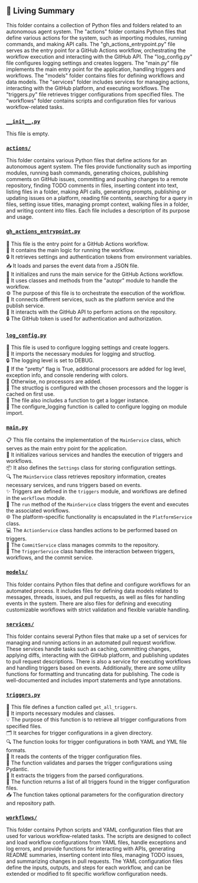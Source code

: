 

<!-- Living README Summary -->
## 🌳 Living Summary

This folder contains a collection of Python files and folders related to an autonomous agent system. The "actions" folder contains Python files that define various actions for the system, such as importing modules, running commands, and making API calls. The "gh_actions_entrypoint.py" file serves as the entry point for a GitHub Actions workflow, orchestrating the workflow execution and interacting with the GitHub API. The "log_config.py" file configures logging settings and creates loggers. The "main.py" file implements the main entry point for the application, handling triggers and workflows. The "models" folder contains files for defining workflows and data models. The "services" folder includes services for managing actions, interacting with the GitHub platform, and executing workflows. The "triggers.py" file retrieves trigger configurations from specified files. The "workflows" folder contains scripts and configuration files for various workflow-related tasks.


### [`__init__.py`](https://github.com/raphael-francis/AutoPR-internal/blob/2f0b06f314ecec7d8eddf44bf3ce5967d4ba90e1/./autopr/__init__.py)

This file is empty.  


### [`actions/`](https://github.com/raphael-francis/AutoPR-internal/blob/2f0b06f314ecec7d8eddf44bf3ce5967d4ba90e1/./autopr/actions)

This folder contains various Python files that define actions for an autonomous agent system. The files provide functionality such as importing modules, running bash commands, generating choices, publishing comments on GitHub issues, committing and pushing changes to a remote repository, finding TODO comments in files, inserting content into text, listing files in a folder, making API calls, generating prompts, publishing or updating issues on a platform, reading file contents, searching for a query in files, setting issue titles, managing prompt context, walking files in a folder, and writing content into files. Each file includes a description of its purpose and usage.  


### [`gh_actions_entrypoint.py`](https://github.com/raphael-francis/AutoPR-internal/blob/2f0b06f314ecec7d8eddf44bf3ce5967d4ba90e1/./autopr/gh_actions_entrypoint.py)

📄 This file is the entry point for a GitHub Actions workflow.   
🔧 It contains the main logic for running the workflow.  
🔒 It retrieves settings and authentication tokens from environment variables.  
📥 It loads and parses the event data from a JSON file.  
🚀 It initializes and runs the main service for the GitHub Actions workflow.  
📝 It uses classes and methods from the "autopr" module to handle the workflow.  
⚙️ The purpose of this file is to orchestrate the execution of the workflow.  
🔗 It connects different services, such as the platform service and the publish service.  
🔄 It interacts with the GitHub API to perform actions on the repository.  
🔒 The GitHub token is used for authentication and authorization.  


### [`log_config.py`](https://github.com/raphael-francis/AutoPR-internal/blob/2f0b06f314ecec7d8eddf44bf3ce5967d4ba90e1/./autopr/log_config.py)

📝 This file is used to configure logging settings and create loggers.   
🔧 It imports the necessary modules for logging and structlog.   
🔒 The logging level is set to DEBUG.   
🎨 If the "pretty" flag is True, additional processors are added for log level, exception info, and console rendering with colors.   
🔧 Otherwise, no processors are added.   
🔧 The structlog is configured with the chosen processors and the logger is cached on first use.   
📝 The file also includes a function to get a logger instance.   
🔧 The configure_logging function is called to configure logging on module import.  


### [`main.py`](https://github.com/raphael-francis/AutoPR-internal/blob/2f0b06f314ecec7d8eddf44bf3ce5967d4ba90e1/./autopr/main.py)

📋 This file contains the implementation of the `MainService` class, which serves as the main entry point for the application.   
🔧 It initializes various services and handles the execution of triggers and workflows.  
📦 It also defines the `Settings` class for storing configuration settings.  
🔍 The `MainService` class retrieves repository information, creates necessary services, and runs triggers based on events.  
✨ Triggers are defined in the `triggers` module, and workflows are defined in the `workflows` module.  
🚀 The `run` method of the `MainService` class triggers the event and executes the associated workflows.  
🌐 The platform-specific functionality is encapsulated in the `PlatformService` class.  
💻 The `ActionService` class handles actions to be performed based on triggers.  
📝 The `CommitService` class manages commits to the repository.  
🔗 The `TriggerService` class handles the interaction between triggers, workflows, and the commit service.  


### [`models/`](https://github.com/raphael-francis/AutoPR-internal/blob/2f0b06f314ecec7d8eddf44bf3ce5967d4ba90e1/./autopr/models)

This folder contains Python files that define and configure workflows for an automated process. It includes files for defining data models related to messages, threads, issues, and pull requests, as well as files for handling events in the system. There are also files for defining and executing customizable workflows with strict validation and flexible variable handling.  


### [`services/`](https://github.com/raphael-francis/AutoPR-internal/blob/2f0b06f314ecec7d8eddf44bf3ce5967d4ba90e1/./autopr/services)

This folder contains several Python files that make up a set of services for managing and running actions in an automated pull request workflow. These services handle tasks such as caching, committing changes, applying diffs, interacting with the GitHub platform, and publishing updates to pull request descriptions. There is also a service for executing workflows and handling triggers based on events. Additionally, there are some utility functions for formatting and truncating data for publishing. The code is well-documented and includes import statements and type annotations.  


### [`triggers.py`](https://github.com/raphael-francis/AutoPR-internal/blob/2f0b06f314ecec7d8eddf44bf3ce5967d4ba90e1/./autopr/triggers.py)

📄 This file defines a function called `get_all_triggers`.  
📂 It imports necessary modules and classes.  
💡 The purpose of this function is to retrieve all trigger configurations from specified files.  
🗂️ It searches for trigger configurations in a given directory.  
🔍 The function looks for trigger configurations in both YAML and YML file formats.  
📝 It reads the contents of the trigger configuration files.  
🧪 The function validates and parses the trigger configurations using Pydantic.  
🔀 It extracts the triggers from the parsed configurations.  
🔄 The function returns a list of all triggers found in the trigger configuration files.  
📥 The function takes optional parameters for the configuration directory and repository path.  


### [`workflows/`](https://github.com/raphael-francis/AutoPR-internal/blob/2f0b06f314ecec7d8eddf44bf3ce5967d4ba90e1/./autopr/workflows)

This folder contains Python scripts and YAML configuration files that are used for various workflow-related tasks. The scripts are designed to collect and load workflow configurations from YAML files, handle exceptions and log errors, and provide functions for interacting with APIs, generating README summaries, inserting content into files, managing TODO issues, and summarizing changes in pull requests. The YAML configuration files define the inputs, outputs, and steps for each workflow, and can be extended or modified to fit specific workflow configuration needs.  

<!-- Living README Summary -->